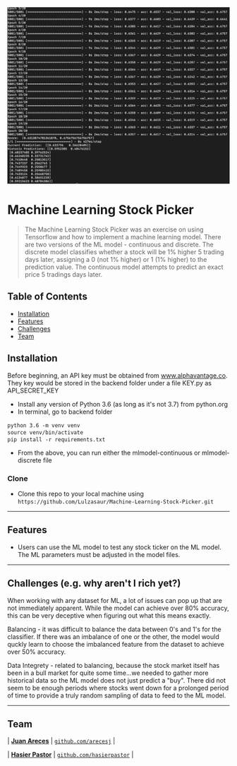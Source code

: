 <img src="assets/ML_Sample_Result.png" title="ML Stock Picker" alt="ML Stock Picker">

# Machine Learning Stock Picker

> The Machine Learning Stock Picker was an exercise on using Tensorflow and how to implement a machine learning model.  There are two versions of the ML model - continuous and discrete.  The discrete model classifies whether a stock will be 1% higher 5 trading days later, assigning a 0 (not 1% higher) or 1 (1% higher) to the prediction value.  The continuous model attempts to predict an exact price 5 tradings days later.

## Table of Contents

- [Installation](#installation)
- [Features](#features)
- [Challenges](#challenges)
- [Team](#team)

## Installation

Before beginning, an API key must be obtained from www.alphavantage.co. They key would be stored in the backend folder under a file KEY.py as API_SECRET_KEY

- Install any version of Python 3.6 (as long as it's not 3.7) from python.org
- In terminal, go to backend folder

```shell
python 3.6 -m venv venv
source venv/bin/activate
pip install -r requirements.txt
```

- From the above, you can run either the mlmodel-continuous or mlmodel-discrete file

### Clone

- Clone this repo to your local machine using `https://github.com/Lulzasaur/Machine-Learning-Stock-Picker.git`

---

## Features

- Users can use the ML model to test any stock ticker on the ML model. The ML parameters must be adjusted in the model files.

---

## Challenges (e.g. why aren't I rich yet?)

When working with any dataset for ML, a lot of issues can pop up that are not immediately apparent.  While the model can achieve over 80% accuracy, this can be very deceptive when figuring out what this means exactly. 

Balancing - it was difficult to balance the data between 0's and 1's for the classifier.  If there was an imbalance of one or the other, the model would quckly learn to choose the imbalanced feature from the dataset to achieve over 50% accuracy.

Data Integrety - related to balancing, because the stock market itself has been in a bull market for quite some time...we needed to gather more historical data so the ML model does not just predict a "buy".  There did not seem to be enough periods where stocks went down for a prolonged period of time to provide a truly random sampling of data to feed to the ML model.

---

## Team

| <a href="https://github.com/arecesj" target="_blank">**Juan Areces**</a>
| <a href="https://github.com/arecesj" target="_blank">`github.com/arecesj`</a> | 

| <a href="https://github.com/hasierpastor" target="_blank">**Hasier Pastor**</a>
| <a href="https://github.com/hasierpastor" target="_blank">`github.com/hasierpastor`</a> | 

